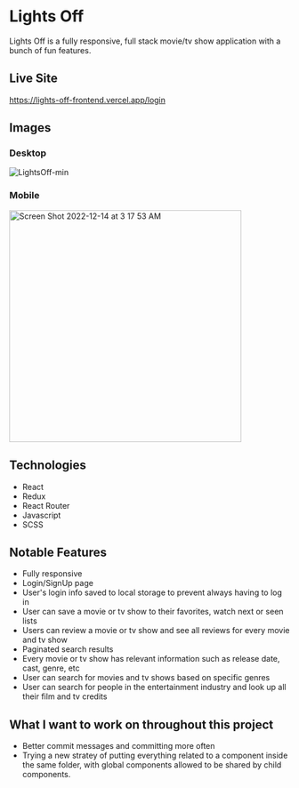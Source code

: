 # Lights Off
Lights Off is a fully responsive, full stack movie/tv show application with a bunch of fun features.

## Live Site
https://lights-off-frontend.vercel.app/login

## Images
### Desktop
![LightsOff-min](https://user-images.githubusercontent.com/72288176/207581379-819a0b3d-3a80-42e2-b6db-f0321e3b2e16.png)
### Mobile
<img width="417" alt="Screen Shot 2022-12-14 at 3 17 53 AM" src="https://user-images.githubusercontent.com/72288176/207582012-ad4579bc-69b5-4d30-86e4-584cb1c91460.png">

## Technologies
* React
* Redux
* React Router
* Javascript
* SCSS

## Notable Features
* Fully responsive
* Login/SignUp page
* User's login info saved to local storage to prevent always having to log in
* User can save a movie or tv show to their favorites, watch next or seen lists
* Users can review a movie or tv show and see all reviews for every movie and tv show
* Paginated search results
* Every movie or tv show has relevant information such as release date, cast, genre, etc
* User can search for movies and tv shows based on specific genres
* User can search for people in the entertainment industry and look up all their film and tv credits


## What I want to work on throughout this project
* Better commit messages and committing more often
* Trying a new stratey of putting everything related to a component inside the same folder, with global components allowed to be shared by child components.

